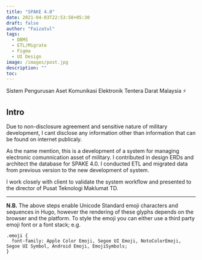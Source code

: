```yaml
---
title: "SPAKE 4.0"
date: 2021-04-03T22:53:58+05:30
draft: false
author: "Faizatul"
tags:
  - DBMS
  - ETL/Migrate
  - Figma
  - UI Design
image: /images/post.jpg
description: ""
toc: 
---
```


Sistem Pengurusan Aset Komunikasi Elektronik Tentera Darat Malaysia :zap:

## Intro

Due to non-disclosure agreement and sensitive nature of military development, I cant disclose any information other than information that can be found on internet publicaly.

As the name mention, this is a development of a system for managing electronic comunnication asset of military. I contributed in design ERDs and architect the database for SPAKE 4.0. I conducted ETL and migrated data from previous version to the new development of system. 

I work closely with client to validate the system workflow and presented to the director of Pusat Teknologi Maklumat TD.

<hr>

**N.B.** The above steps enable Unicode Standard emoji characters and sequences in Hugo, however the rendering of these glyphs depends on the browser and the platform. To style the emoji you can either use a third party emoji font or a font stack; e.g.

```
.emoji {
  font-family: Apple Color Emoji, Segoe UI Emoji, NotoColorEmoji, Segoe UI Symbol, Android Emoji, EmojiSymbols;
}
```